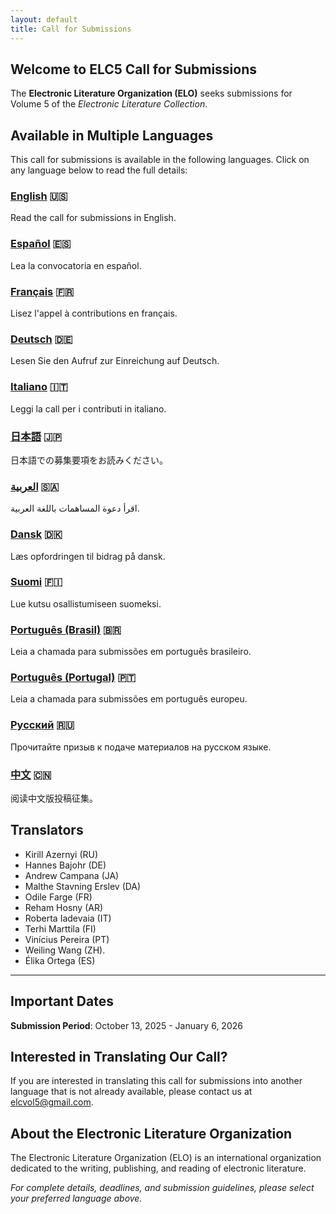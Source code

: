 ```yaml
---
layout: default
title: Call for Submissions
---
```


## Welcome to ELC5 Call for Submissions

The **Electronic Literature Organization (ELO)** seeks submissions for Volume 5 of the _Electronic Literature Collection_.

## Available in Multiple Languages

This call for submissions is available in the following languages. Click on any language below to read the full details:

### [English](/EN/) 🇺🇸

Read the call for submissions in English.

### [Español](/ES/) 🇪🇸

Lea la convocatoria en español.

### [Français](/FR/) 🇫🇷

Lisez l'appel à contributions en français.

### [Deutsch](/DE/) 🇩🇪

Lesen Sie den Aufruf zur Einreichung auf Deutsch.

### [Italiano](/IT/) 🇮🇹

Leggi la call per i contributi in italiano.

### [日本語](/JA/) 🇯🇵

日本語での募集要項をお読みください。

### [العربية](/AR/) 🇸🇦

اقرأ دعوة المساهمات باللغة العربية.

### [Dansk](/DA/) 🇩🇰

Læs opfordringen til bidrag på dansk.

### [Suomi](/FI/) 🇫🇮

Lue kutsu osallistumiseen suomeksi.

### [Português (Brasil)](/PT-BR/) 🇧🇷

Leia a chamada para submissões em português brasileiro.

### [Português (Portugal)](/PT-PT/) 🇵🇹

Leia a chamada para submissões em português europeu.

### [Русский](/RU/) 🇷🇺

Прочитайте призыв к подаче материалов на русском языке.

### [中文](/ZH/) 🇨🇳

阅读中文版投稿征集。

## Translators

- Kirill Azernyi (RU)
- Hannes Bajohr (DE)
- Andrew Campana (JA)
- Malthe Stavning Erslev (DA)
- Odile Farge (FR)
- Reham Hosny (AR)
- Roberta Iadevaia (IT)
- Terhi Marttila (FI)
- Vinícius Pereira (PT)
- Weiling Wang (ZH).
- Élika Ortega (ES)

---

## Important Dates

**Submission Period**: October 13, 2025 - January 6, 2026

## Interested in Translating Our Call?

If you are interested in translating this call for submissions into another language that is not already available, please contact us at [elcvol5@gmail.com](mailto:elcvol5@gmail.com).

## About the Electronic Literature Organization

The Electronic Literature Organization (ELO) is an international organization dedicated to the writing, publishing, and reading of electronic literature.

_For complete details, deadlines, and submission guidelines, please select your preferred language above._
